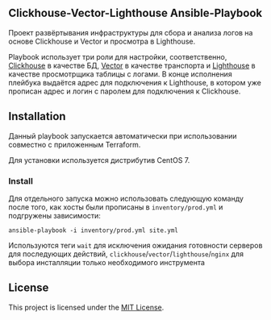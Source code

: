 ## Clickhouse-Vector-Lighthouse Ansible-Playbook
Проект развёртывания инфраструктуры для сбора и анализа логов на основе Clickhouse и Vector и просмотра в Lighthouse.

Playbook использует три роли для настройки, соответственно, [Clickhouse](https://github.com/AlexeySetevoi/ansible-clickhouse/tree/1.13) в качестве БД, [Vector](https://github.com/networksuperman/vector-role) в качестве транспорта и [Lighthouse](https://github.com/networksuperman/lighthouse-role) в качестве просмотрщика таблицы с логами. В конце исполнения плейбука выдаётся адрес для подключения к Lighthouse, в котором уже прописан адрес и логин с паролем для подключения к Clickhouse.


## Installation
Данный playbook запускается автоматически при использовании совместно с приложенным Terraform.

Для установки используется дистрибутив CentOS 7.

### Install
Для отдельного запуска можно использовать следующую команду после того, как хосты были прописаны в `inventory/prod.yml` и подгружены зависимости:
```shell
ansible-playbook -i inventory/prod.yml site.yml
```

Используются теги `wait` для исключения ожидания готовности серверов для последующих действий, `clickhouse`/`vector`/`lighthouse`/`nginx` для выбора инсталляции только необходимого инструмента

## License
This project is licensed under the [MIT License](LICENSE).
